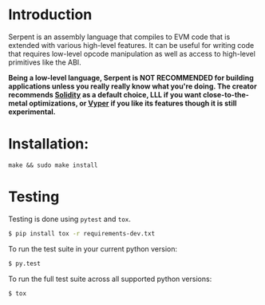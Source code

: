 # Introduction

Serpent is an assembly language that compiles to EVM code that is extended with various high-level features. It can be useful for writing code that requires low-level opcode manipulation as well as access to high-level primitives like the ABI.

**Being a low-level language, Serpent is NOT RECOMMENDED for building applications unless you really really know what you're doing. The creator recommends [Solidity](http://github.com/ethereum/solidity) as a default choice, LLL if you want close-to-the-metal optimizations, or [Vyper](http://github.com/ethereum/vyper) if you like its features though it is still experimental.**

# Installation:

`make && sudo make install`


# Testing

Testing is done using `pytest` and `tox`.

```bash
$ pip install tox -r requirements-dev.txt
```


To run the test suite in your current python version:

```bash
$ py.test
```


To run the full test suite across all supported python versions:

```bash
$ tox
```
